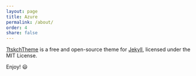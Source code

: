 ```yaml
---
layout: page
title: Azure
permalink: /about/
order: 4
share: false
---
```


[TtskchTheme](https://github.com/ttskch/jekyll-ttskch-theme) is a free and open-source theme for [Jekyll](http://jekyllrb.com/), licensed under the MIT License.

Enjoy! :smiley:
